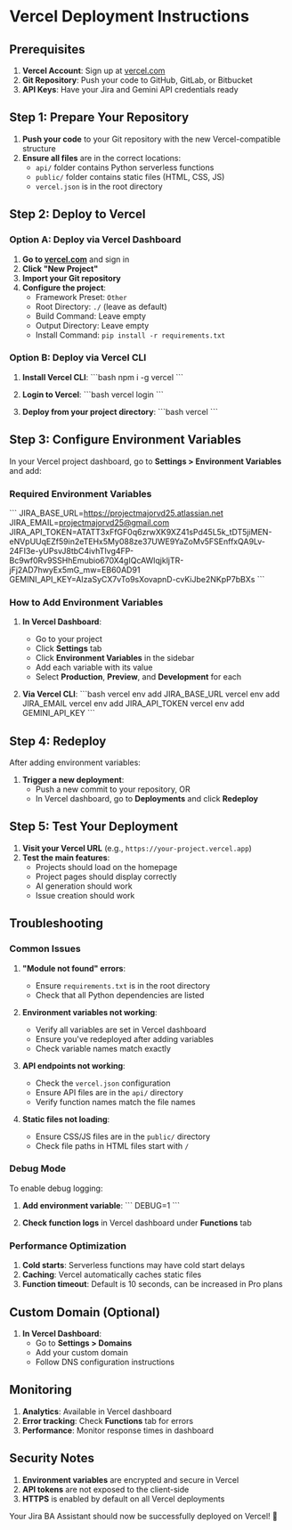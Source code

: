 # Vercel Deployment Instructions

## Prerequisites

1. **Vercel Account**: Sign up at [vercel.com](https://vercel.com)
2. **Git Repository**: Push your code to GitHub, GitLab, or Bitbucket
3. **API Keys**: Have your Jira and Gemini API credentials ready

## Step 1: Prepare Your Repository

1. **Push your code** to your Git repository with the new Vercel-compatible structure
2. **Ensure all files** are in the correct locations:
   - `api/` folder contains Python serverless functions
   - `public/` folder contains static files (HTML, CSS, JS)
   - `vercel.json` is in the root directory

## Step 2: Deploy to Vercel

### Option A: Deploy via Vercel Dashboard

1. **Go to [vercel.com](https://vercel.com)** and sign in
2. **Click "New Project"**
3. **Import your Git repository**
4. **Configure the project**:
   - Framework Preset: `Other`
   - Root Directory: `./` (leave as default)
   - Build Command: Leave empty
   - Output Directory: Leave empty
   - Install Command: `pip install -r requirements.txt`

### Option B: Deploy via Vercel CLI

1. **Install Vercel CLI**:
   \`\`\`bash
   npm i -g vercel
   \`\`\`

2. **Login to Vercel**:
   \`\`\`bash
   vercel login
   \`\`\`

3. **Deploy from your project directory**:
   \`\`\`bash
   vercel
   \`\`\`

## Step 3: Configure Environment Variables

In your Vercel project dashboard, go to **Settings > Environment Variables** and add:

### Required Environment Variables

\`\`\`
JIRA_BASE_URL=https://projectmajorvd25.atlassian.net
JIRA_EMAIL=projectmajorvd25@gmail.com
JIRA_API_TOKEN=ATATT3xFfGF0q6zrwXK9XZ41sPd45L5k_tDT5jiMEN-eNVpUUqEZf59in2eTEHx5My088ze37UWE9YaZoMv5FSEnffxQA9Lv-24FI3e-yUPsvJ8tbC4ivhTIvg4FP-Bc9wf0Rv9SSHhEmubio670X4gIQcAWlqjkljTR-jFj2AD7hwyEx5mG_mw=EB60AD91
GEMINI_API_KEY=AIzaSyCX7vTo9sXovapnD-cvKiJbe2NKpP7bBXs
\`\`\`

### How to Add Environment Variables

1. **In Vercel Dashboard**:
   - Go to your project
   - Click **Settings** tab
   - Click **Environment Variables** in the sidebar
   - Add each variable with its value
   - Select **Production**, **Preview**, and **Development** for each

2. **Via Vercel CLI**:
   \`\`\`bash
   vercel env add JIRA_BASE_URL
   vercel env add JIRA_EMAIL
   vercel env add JIRA_API_TOKEN
   vercel env add GEMINI_API_KEY
   \`\`\`

## Step 4: Redeploy

After adding environment variables:

1. **Trigger a new deployment**:
   - Push a new commit to your repository, OR
   - In Vercel dashboard, go to **Deployments** and click **Redeploy**

## Step 5: Test Your Deployment

1. **Visit your Vercel URL** (e.g., `https://your-project.vercel.app`)
2. **Test the main features**:
   - Projects should load on the homepage
   - Project pages should display correctly
   - AI generation should work
   - Issue creation should work

## Troubleshooting

### Common Issues

1. **"Module not found" errors**:
   - Ensure `requirements.txt` is in the root directory
   - Check that all Python dependencies are listed

2. **Environment variables not working**:
   - Verify all variables are set in Vercel dashboard
   - Ensure you've redeployed after adding variables
   - Check variable names match exactly

3. **API endpoints not working**:
   - Check the `vercel.json` configuration
   - Ensure API files are in the `api/` directory
   - Verify function names match the file names

4. **Static files not loading**:
   - Ensure CSS/JS files are in the `public/` directory
   - Check file paths in HTML files start with `/`

### Debug Mode

To enable debug logging:

1. **Add environment variable**:
   \`\`\`
   DEBUG=1
   \`\`\`

2. **Check function logs** in Vercel dashboard under **Functions** tab

### Performance Optimization

1. **Cold starts**: Serverless functions may have cold start delays
2. **Caching**: Vercel automatically caches static files
3. **Function timeout**: Default is 10 seconds, can be increased in Pro plans

## Custom Domain (Optional)

1. **In Vercel Dashboard**:
   - Go to **Settings > Domains**
   - Add your custom domain
   - Follow DNS configuration instructions

## Monitoring

1. **Analytics**: Available in Vercel dashboard
2. **Error tracking**: Check **Functions** tab for errors
3. **Performance**: Monitor response times in dashboard

## Security Notes

1. **Environment variables** are encrypted and secure in Vercel
2. **API tokens** are not exposed to the client-side
3. **HTTPS** is enabled by default on all Vercel deployments

Your Jira BA Assistant should now be successfully deployed on Vercel! 🚀
